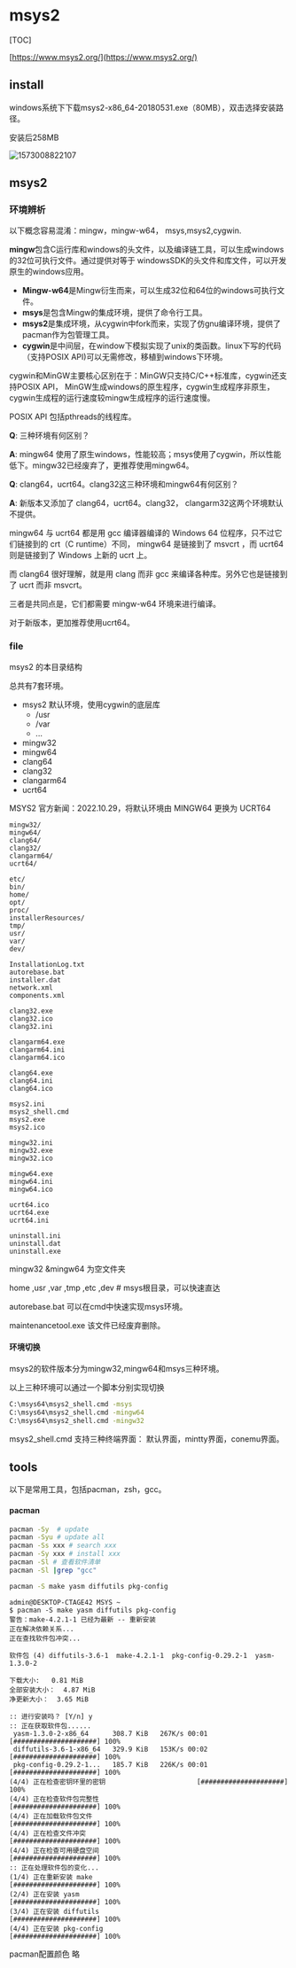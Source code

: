 # msys2

[TOC]

[https://www.msys2.org/](https://www.msys2.org/)

## install
windows系统下下载msys2-x86_64-20180531.exe（80MB），双击选择安装路径。

安装后258MB

![1573008822107](1573008822107.png)



## msys2



### 环境辨析
以下概念容易混淆：mingw，mingw-w64， msys,msys2,cygwin.

**mingw**包含C运行库和windows的头文件，以及编译链工具，可以生成windows的32位可执行文件。通过提供对等于	windowsSDK的头文件和库文件，可以开发原生的windows应用。
- **Mingw-w64**是Mingw衍生而来，可以生成32位和64位的windows可执行文件。
- **msys**是包含Mingw的集成环境，提供了命令行工具。
- **msys2**是集成环境，从cygwin中fork而来，实现了仿gnu编译环境，提供了pacman作为包管理工具。
- **cygwin**是中间层，在window下模拟实现了unix的类函数。linux下写的代码（支持POSIX API)可以无需修改，移植到windows下环境。 

cygwin和MinGW主要核心区别在于：MinGW只支持C/C++标准库，cygwin还支持POSIX API， MinGW生成windows的原生程序，cygwin生成程序非原生，cygwin生成程的运行速度较mingw生成程序的运行速度慢。

POSIX API 包括pthreads的线程库。


**Q**: 三种环境有何区别？

**A**:
mingw64 使用了原生windows，性能较高；msys使用了cygwin，所以性能低下。mingw32已经废弃了，更推荐使用mingw64。


**Q**: clang64，ucrt64。clang32这三种环境和mingw64有何区别？

**A**:
新版本又添加了 clang64，ucrt64。clang32， clangarm32这两个环境默认不提供。


mingw64 与 ucrt64 都是用 gcc 编译器编译的 Windows 64 位程序，只不过它们链接到的 crt（C runtime）不同， mingw64 是链接到了 msvcrt ，而 ucrt64 则是链接到了 Windows 上新的 ucrt 上。

而 clang64 很好理解，就是用 clang 而非 gcc 来编译各种库。另外它也是链接到了 ucrt 而非 msvcrt。

三者是共同点是，它们都需要 mingw-w64 环境来进行编译。

对于新版本，更加推荐使用ucrt64。
### file

msys2 的本目录结构

总共有7套环境。


- msys2 默认环境，使用cygwin的底层库
    - /usr
    - /var
    - ...
- mingw32 
- mingw64
- clang64
- clang32 
- clangarm64
- ucrt64

MSYS2 官方新闻：2022.10.29，将默认环境由 MINGW64 更换为 UCRT64


``` 
mingw32/          
mingw64/ 
clang64/    
clang32/     
clangarm64/            
ucrt64/ 

etc/                    
bin/                
home/ 
opt/          
proc/          
installerResources/  
tmp/           
usr/    
var/        
dev/

InstallationLog.txt
autorebase.bat   
installer.dat   
network.xml       
components.xml  

clang32.exe
clang32.ico   
clang32.ini  

clangarm64.exe   
clangarm64.ini
clangarm64.ico

clang64.exe
clang64.ini
clang64.ico 

msys2.ini
msys2_shell.cmd
msys2.exe 
msys2.ico  

mingw32.ini  
mingw32.exe 
mingw32.ico  

mingw64.exe
mingw64.ini
mingw64.ico 

ucrt64.ico
ucrt64.exe
ucrt64.ini

uninstall.ini
uninstall.dat   
uninstall.exe
```


mingw32 &mingw64 为空文件夹

home ,usr ,var ,tmp ,etc ,dev #  msys根目录，可以快速直达


autorebase.bat 可以在cmd中快速实现msys环境。

maintenancetool.exe 该文件已经废弃删除。

#### 环境切换
msys2的软件版本分为mingw32,mingw64和msys三种环境。

以上三种环境可以通过一个脚本分别实现切换

``` bash
C:\msys64\msys2_shell.cmd -msys
C:\msys64\msys2_shell.cmd -mingw64
C:\msys64\msys2_shell.cmd -mingw32
```

msys2_shell.cmd 支持三种终端界面： 默认界面，mintty界面，conemu界面。

## tools

以下是常用工具，包括pacman，zsh，gcc。

#### pacman

```bash
pacman -Sy  # update
pacman -Syu # update all
pacman -Ss xxx # search xxx
pacman -Sy xxx # install xxx
pacman -Sl # 查看软件清单
pacman -Sl |grep "gcc"

pacman -S make yasm diffutils pkg-config
```

```
admin@DESKTOP-CTAGE42 MSYS ~
$ pacman -S make yasm diffutils pkg-config
警告：make-4.2.1-1 已经为最新 -- 重新安装
正在解决依赖关系...
正在查找软件包冲突...

软件包 (4) diffutils-3.6-1  make-4.2.1-1  pkg-config-0.29.2-1  yasm-1.3.0-2

下载大小:   0.81 MiB
全部安装大小：  4.87 MiB
净更新大小：  3.65 MiB

:: 进行安装吗？ [Y/n] y
:: 正在获取软件包......
 yasm-1.3.0-2-x86_64      308.7 KiB   267K/s 00:01 [#####################] 100%
 diffutils-3.6-1-x86_64   329.9 KiB   153K/s 00:02 [#####################] 100%
 pkg-config-0.29.2-1...   185.7 KiB   226K/s 00:01 [#####################] 100%
(4/4) 正在检查密钥环里的密钥                       [#####################] 100%
(4/4) 正在检查软件包完整性                         [#####################] 100%
(4/4) 正在加载软件包文件                           [#####################] 100%
(4/4) 正在检查文件冲突                             [#####################] 100%
(4/4) 正在检查可用硬盘空间                         [#####################] 100%
:: 正在处理软件包的变化...
(1/4) 正在重新安装 make                            [#####################] 100%
(2/4) 正在安装 yasm                                [#####################] 100%
(3/4) 正在安装 diffutils                           [#####################] 100%
(4/4) 正在安装 pkg-config                          [#####################] 100%
```

pacman配置颜色
略

